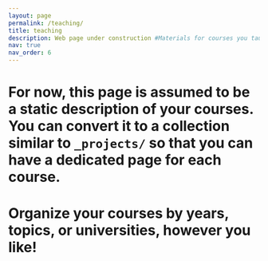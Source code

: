 ```yaml
---
layout: page
permalink: /teaching/
title: teaching
description: Web page under construction #Materials for courses you taught. Replace this text with your description.
nav: true
nav_order: 6
---
```


# For now, this page is assumed to be a static description of your courses. You can convert it to a collection similar to `_projects/` so that you can have a dedicated page for each course. 

# Organize your courses by years, topics, or universities, however you like!
